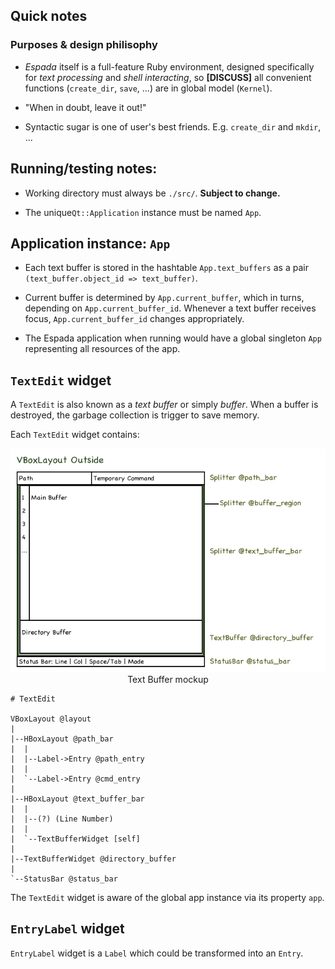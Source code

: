 ## Quick notes

### Purposes & design philisophy

* *Espada* itself is a full-feature Ruby environment, designed specifically for *text processing* and *shell interacting*, so **[DISCUSS]** all convenient functions (`create_dir`, `save`, ...) are in global model (`Kernel`).

* "When in doubt, leave it out!"

* Syntactic sugar is one of user's best friends.  E.g. `create_dir` and `mkdir`, ...

## Running/testing notes:

* Working directory must always be `./src/`.  **Subject to change.**

* The unique`Qt::Application` instance must be named `App`.

## Application instance: `App`

* Each text buffer is stored in the hashtable `App.text_buffers` as a pair `(text_buffer.object_id => text_buffer)`.

* Current buffer is determined by `App.current_buffer`, which in turns, depending on `App.current_buffer_id`.  Whenever a text buffer receives focus, `App.current_buffer_id` changes appropriately.

* The Espada application when running would have a global singleton `App` representing all resources of the app.

## `TextEdit` widget

A `TextEdit` is also known as a *text buffer* or simply *buffer*.  When a buffer is destroyed, the garbage collection is trigger to save memory.

Each `TextEdit` widget contains:

<div style="align: center; text-align: center">
    <img src="../concepts/text_buffer.png" /><br />
    Text Buffer mockup
</div>

    # TextEdit

    VBoxLayout @layout
    |
    |--HBoxLayout @path_bar
    |  |
    |  |--Label->Entry @path_entry
    |  |
    |  `--Label->Entry @cmd_entry
    |
    |--HBoxLayout @text_buffer_bar
    |  |
    |  |--(?) (Line Number)
    |  |
    |  `--TextBufferWidget [self]
    |  
    |--TextBufferWidget @directory_buffer
    |
    `--StatusBar @status_bar

The `TextEdit` widget is aware of the global app instance via its property `app`.

## `EntryLabel` widget

`EntryLabel` widget is a `Label` which could be transformed into an `Entry`.
